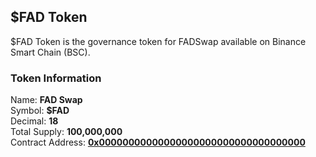 ## $FAD Token
$FAD Token is the governance token for FADSwap available on Binance Smart Chain (BSC).
### Token Information
Name: **FAD Swap**  
Symbol: **$FAD**  
Decimal: **18**  
Total Supply: **100,000,000**  
Contract Address: **[0x00000000000000000000000000000000000](https://bscscan.com/token/0x)**  